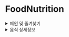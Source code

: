 # FoodNutrition

<details>
<summary>메인 및 즐겨찾기</summary>

<!-- summary 아래 한칸 공백 두어야함 -->
	<img src="https://github.com/bdrsky2010/iOS-Technical-Project/blob/main/Team-Projects/FoodNutrition/image/main_1.png" height="500px" width="250px">
	<img src="https://github.com/bdrsky2010/iOS-Technical-Project/blob/main/Team-Projects/FoodNutrition/image/main_2.png" height="500px" width="250px">
	<img src="https://github.com/bdrsky2010/iOS-Technical-Project/blob/main/Team-Projects/FoodNutrition/image/main_3.png" height="500px" width="250px">
</details>

<details>
<summary>음식 상세정보</summary>

<!-- summary 아래 한칸 공백 두어야함 -->
	<img src="https://github.com/bdrsky2010/iOS-Technical-Project/blob/main/Team-Projects/FoodNutrition/image/detail_1.png" height="500px" width="250px">
	<img src="https://github.com/bdrsky2010/iOS-Technical-Project/blob/main/Team-Projects/FoodNutrition/image/recipe_1.png" height="500px" width="250px">
	<img src="https://github.com/bdrsky2010/iOS-Technical-Project/blob/main/Team-Projects/FoodNutrition/image/recipe_2.png" height="500px" width="250px">
	<img src="https://github.com/bdrsky2010/iOS-Technical-Project/blob/main/Team-Projects/FoodNutrition/image/naver_api_list.png" height="500px" width="250px">
	<img src="https://github.com/bdrsky2010/iOS-Technical-Project/blob/main/Team-Projects/FoodNutrition/image/restaurant.png" height="500px" width="250px">
	<img src="https://github.com/bdrsky2010/iOS-Technical-Project/blob/main/Team-Projects/FoodNutrition/image/webview.png" height="500px" width="250px">
</details>
